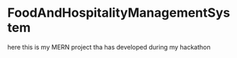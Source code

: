 # FoodAndHospitalityManagementSystem
here this is my MERN project tha has developed during my hackathon
